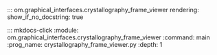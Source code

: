 ::: om.graphical_interfaces.crystallography_frame_viewer
    rendering:
      show_if_no_docstring: true 

::: mkdocs-click
    :module: om.graphical_interfaces.crystallography_frame_viewer
    :command: main
    :prog_name: crystallography_frame_viewer.py
    :depth: 1

